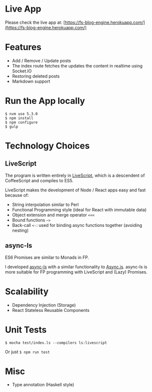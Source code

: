 # Live App
Please check the live app at: [https://fs-blog-engine.herokuapp.com/](https://fs-blog-engine.herokuapp.com/)

# Features

* Add / Remove / Update posts
* The index route fetches the updates the content in realtime using Socket.IO
* Restoring deleted posts
* Markdown support

# Run the App locally

```
$ nvm use 5.3.0 
$ npm install
$ npm configure
$ gulp
```

# Technology Choices

## LiveScript

The program is written entirely in [LiveScript](http://livescript.net/), which is a descendent of CoffeeScript and compiles to ES5.

LiveScript makes the development of Node / React apps easy and fast because of:

* String interpolation similar to Perl
* Functional Programming style (ideal for React with immutable data)
* Object extension and merge operator `<<<`
* Bound functions `~>`
* Back-call `<-`: used for binding async functions together (avoiding nesting)

## async-ls
ES6 Promises are similar to Monads in FP.

I developed [async-ls](https://github.com/homam/async-ls) with a similar functionality to [Async.js](https://github.com/caolan/async). async-ls is more suitable for FP programming with LiveScript and (Lazy) Promises.


# Scalability

* Dependency Injection (Storage)
* React Stateless Reusable Components


# Unit Tests

```
$ mocha test/index.ls --compilers ls:livescript
```

Or just `$ npm run test`

# Misc
* Type annotation (Haskell style)